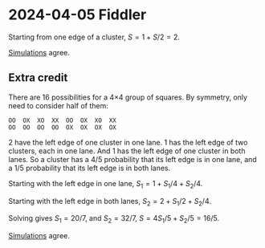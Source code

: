 2024-04-05 Fiddler
==================
Starting from one edge of a cluster, $S = 1 + S/2 = 2$.

[Simulations](20240405.go) agree.

Extra credit
------------
There are 16 possibilities for a 4×4 group of squares.  By symmetry, only
need to consider half of them:

```
OO  OX  XO  XX  OO  OX  XO  XX
OO  OO  OO  OO  OX  OX  OX  OX
```

2 have the left edge of one cluster in one lane.  1 has the left edge of
two clusters, each in one lane.   And 1 has the left edge of one cluster
in both lanes.  So a cluster has a 4/5 probability that its left edge is in
one lane, and a 1/5 probability that its left edge is in both lanes.

Starting with the left edge in one lane, $S_1 = 1 + S_1/4 + S_2/4$.

Starting with the left edge in both lanes, $S_2 = 2 + S_1/2 + S_2/4$.

Solving gives $S_1 = 20/7$, and $S_2 = 32/7$, $S = 4S_1/5 + S_2/5 = 16/5$.

[Simulations](20240405.go) agree.
